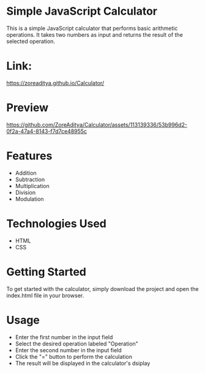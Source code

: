 
# Simple JavaScript Calculator
This is a simple JavaScript calculator that performs basic arithmetic operations. It takes two numbers as input and returns the result of the selected operation.
# Link:
https://zoreaditya.github.io/Calculator/

# Preview
https://github.com/ZoreAditya/Calculator/assets/113139336/53b996d2-0f2a-47a4-8143-f7d7ce48955c



# Features
- Addition
- Subtraction
- Multiplication
- Division
- Modulation
# Technologies Used
- HTML
- CSS

# Getting Started
To get started with the calculator, simply download the project and open the index.html file in your browser.

# Usage
- Enter the first number in the input field
- Select the desired operation labeled "Operation"
- Enter the second number in the input field
- Click the "=" button to perform the calculation
- The result will be displayed in the calculator's dsiplay
